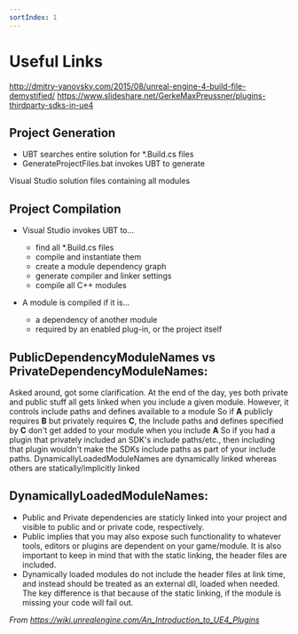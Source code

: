 ```yaml
---
sortIndex: 1
---
```


# Useful Links

<http://dmitry-yanovsky.com/2015/08/unreal-engine-4-build-file-demystified/>
<https://www.slideshare.net/GerkeMaxPreussner/plugins-thirdparty-sdks-in-ue4>

## **Project Generation**

- UBT searches entire solution for \*.Build.cs files
- GenerateProjectFiles.bat invokes UBT to generate

Visual Studio solution files containing all modules

## **Project Compilation**

- Visual Studio invokes UBT to...

  - find all \*.Build.cs files
  - compile and instantiate them
  - create a module dependency graph
  - generate compiler and linker settings
  - compile all C++ modules

- A module is compiled if it is...
  - a dependency of another module
  - required by an enabled plug-in, or the project itself

## **PublicDependencyModuleNames vs PrivateDependencyModuleNames:**

Asked around, got some clarification. At the end of the day, yes both private and public stuff all gets linked when you include a given module. However, it controls include paths and defines available to a module
So if **A** publicly requires **B** but privately requires **C**, the Include paths and defines specified by **C** don't get added to your module when you include **A**
So if you had a plugin that privately included an SDK's include paths/etc., then including that plugin wouldn't make the SDKs include paths as part of your include paths.
DynamicallyLoadedModuleNames are dynamically linked whereas others are statically/implicitly linked

## **DynamicallyLoadedModuleNames:**

- Public and Private dependencies are staticly linked into your project and visible to public and or private code, respectively.
- Public implies that you may also expose such functionality to whatever tools, editors or plugins are dependent on your game/module. It is also important to keep in mind that with the static linking, the header files are included.
- Dynamically loaded modules do not include the header files at link time, and instead should be treated as an external dll, loaded when needed. The key difference is that because of the static linking, if the module is missing your code will fail out.

*From <https://wiki.unrealengine.com/An_Introduction_to_UE4_Plugins>*
